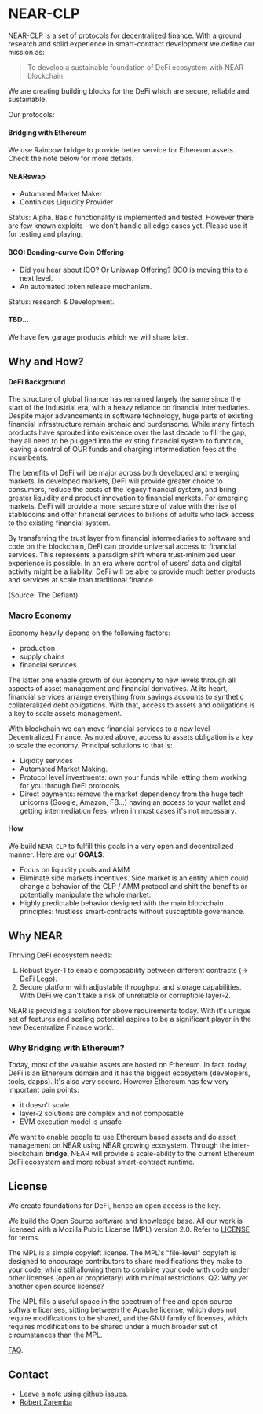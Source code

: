 # NEAR-CLP

NEAR-CLP is a set of protocols for decentralized finance. With a ground research and solid experience in smart-contract development we define our mission as:

> To develop a sustainable foundation of DeFi ecosystem with NEAR blockchain

We are creating building blocks for the DeFi which are secure, reliable and sustainable.

Our protocols:


#### Bridging with Ethereum

We use Rainbow bridge to provide better service for Ethereum assets. Check the note below for more details.


#### NEARswap

* Automated Market Maker
* Continious Liquidity Provider

Status: Alpha. Basic functionality is implemented and tested. However there are few known exploits - we don't handle all edge cases yet. Please use it for testing and playing.


#### BCO: Bonding-curve Coin Offering

* Did you hear about ICO? Or Uniswap Offering? BCO is moving this to a next level.
* An automated token release mechanism.

Status: research & Development.


#### TBD...

We have few garage products which we will share later.



## Why and How?

#### DeFi Background

The structure of global finance has remained largely the same since the start of the Industrial era, with a heavy reliance on financial intermediaries. Despite major advancements in software technology, huge parts of existing financial infrastructure remain archaic and burdensome. While many fintech products have sprouted into existence over the last decade to fill the gap, they all need to be plugged into the existing financial system to function, leaving a control of OUR funds and charging intermediation fees at the incumbents.

The benefits of DeFi will be major across both developed and emerging markets. In developed markets, DeFi will provide greater choice to consumers, reduce the costs of the legacy financial system, and bring greater liquidity and product innovation to financial markets. For emerging markets, DeFi will provide a more secure store of value with the rise of stablecoins and offer financial services to billions of adults who lack access to the existing financial system.

By transferring the trust layer from financial intermediaries to software and code on the blockchain, DeFi can provide universal access to financial services. This represents a paradigm shift where trust-minimized user experience is possible. In an era where control of users’ data and digital activity might be a liability, DeFi will be able to provide much better products and services at scale than traditional finance.

(Source: The Defiant)

### Macro Economy

Economy heavily depend on the following factors:

- production
- supply chains
- financial services

The latter one enable growth of our economy to new levels through all aspects of asset management and financial derivatives. At its heart, financial services arrange everything from savings accounts to synthetic collateralized debt obligations. With that, access to assets and obligations is a key to scale assets management.

With blockchain we can move financial services to a new level - Decentralized Finance. As noted above, access to assets obligation is a key to scale the economy. Principal solutions to that is:

- Liqidity services
- Automated Market Making.
- Protocol level investments: own your funds while letting them working for you through DeFi protocols.
- Direct payments: remove the market dependency from the huge tech unicorns (Google, Amazon, FB...) having an access to your wallet and getting intermediation fees, when in most cases it's not necessary.

#### How

We build `NEAR-CLP` to fulfill this goals in a very open and decentralized manner. Here are our **GOALS**:

- Focus on liquidity pools and AMM
- Eliminate side markets incentives. Side market is an entity which could change a behavior of the CLP / AMM protocol and shift the benefits or potentially manipulate the whole market.
- Highly predictable behavior designed with the main blockchain principles: trustless smart-contracts without susceptible governance.


## Why NEAR

Thriving DeFi ecosystem needs:

1. Robust layer-1 to enable composability between different contracts (→ DeFi Lego).
2. Secure platform with adjustable throughput and storage capabilities. With DeFi we can't take a risk of unreliable or corruptible layer-2.

NEAR is providing a solution for above requirements today. With it's unique set of features and scaling potential aspires to be a significant player in the new Decentralize Finance world.


### Why Bridging with Ethereum?

Today, most of the valuable assets are hosted on Ethereum. In fact, today, DeFi is an Ethereum domain and it has the biggest ecosystem (developers, tools, dapps). It's also very secure. However Ethereum has few very important pain points:

- it doesn't scale
- layer-2 solutions are complex and not composable
- EVM execution model is unsafe

We want to enable people to use Ethereum based assets and do asset management on NEAR using NEAR growing ecosystem. Through the inter-blockchain **bridge**, NEAR will provide a scale-ability to the current Ethereum DeFi ecosystem and more robust smart-contract runtime.



## License

We create foundations for DeFi, hence an open access is the key.

We build the Open Source software and knowledge base. All our work is licensed with a Mozilla Public License (MPL) version 2.0. Refer to [LICENSE](LICENSE) for terms.

The MPL is a simple copyleft license. The MPL's "file-level" copyleft is designed to encourage contributors to share modifications they make to your code, while still allowing them to combine your code with code under other licenses (open or proprietary) with minimal restrictions.
Q2: Why yet another open source license?

The MPL fills a useful space in the spectrum of free and open source software licenses, sitting between the Apache license, which does not require modifications to be shared, and the GNU family of licenses, which requires modifications to be shared under a much broader set of circumstances than the MPL.

[FAQ](https://www.mozilla.org/en-US/MPL/2.0/FAQ/).



## Contact

+ Leave a note using github issues.
+ [Robert Zaremba](https://zaremba.ch/contact.html)
